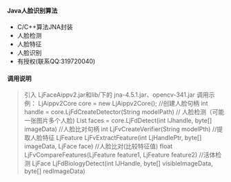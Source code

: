 
#### Java人脸识别算法

- C/C++算法JNA封装
- 人脸检测
- 人脸特征
- 人脸识别
- 有授权(联系QQ:319720040)
#### 调用说明
> 引入 LjFaceAippv2.jar和lib/下的 jna-4.5.1.jar、opencv-341.jar
> 调用示例：
 >   LjAippv2Core  core = new LjAippv2Core();
 >  //创建人脸句柄
 >  int handle = core.LjFdCreateDetector(String modelPath)
 >  // 人脸检测（可能一张图片多个人脸)
 >  List<LjFace> faces = core.LjFdDetect(int lJhandle, byte[] imageData)
 >  //人脸比对句柄
 > int LjFvCreateVerifier(String modelPth)
 > //提取人脸特征
 >  LjFeature LjFvExtractFeature(int LjHandlePtr, byte[] imageData, LjFace face)
 >  //人脸比对(比较特征值)
 >  float LjFvCompareFeatures(LjFeature feature1, LjFeature feature2)
 >  //活体检测
 >  LjFace LjFdBiologyDetect(int lJHandle, byte[] visibleImageData, byte[] redImageData)
